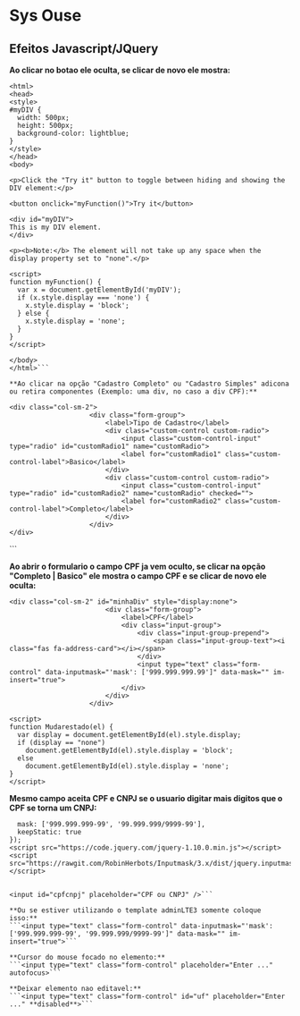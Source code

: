 # Sys Ouse

## Efeitos Javascript/JQuery
**Ao clicar no botao ele oculta, se clicar de novo ele mostra:**

```<!DOCTYPE html>
<html>
<head>
<style> 
#myDIV {
  width: 500px;
  height: 500px;
  background-color: lightblue;
}
</style>
</head>
<body>

<p>Click the "Try it" button to toggle between hiding and showing the DIV element:</p>

<button onclick="myFunction()">Try it</button>

<div id="myDIV">
This is my DIV element.
</div>

<p><b>Note:</b> The element will not take up any space when the display property set to "none".</p>

<script>
function myFunction() {
  var x = document.getElementById('myDIV');
  if (x.style.display === 'none') {
    x.style.display = 'block';
  } else {
    x.style.display = 'none';
  }
}
</script>

</body>
</html>```

**Ao clicar na opção "Cadastro Completo" ou "Cadastro Simples" adicona ou retira componentes (Exemplo: uma div, no caso a div CPF):**

```
	<div class="col-sm-2">
                        <div class="form-group">
                            <label>Tipo de Cadastro</label>
                            <div class="custom-control custom-radio">
                                <input class="custom-control-input" type="radio" id="customRadio1" name="customRadio">
                                <label for="customRadio1" class="custom-control-label">Basico</label>
                            </div>
                            <div class="custom-control custom-radio">
                                <input class="custom-control-input" type="radio" id="customRadio2" name="customRadio" checked="">
                                <label for="customRadio2" class="custom-control-label">Completo</label>
                            </div>
                        </div>
	</div>

<!-- Função para ocultar campos -->
<script>
    function functionRegisterBasic() {
    document.getElementById("divRecordTypec").style.display = "none";
    }
</script>

<!-- Função para mostrar campos -->
<script>
    function functionRegisterComplete() {
    document.getElementById("divRecordTypec").style.display = "block";
    }
</script>```

**Ao abrir o formulario o campo CPF ja vem oculto, se clicar na opção "Completo | Basico" ele mostra o campo CPF e se clicar de novo ele oculta:**

``` 
<div class="col-sm-2" id="minhaDiv" style="display:none">
                        <div class="form-group">
                            <label>CPF</label>
                            <div class="input-group">
                                <div class="input-group-prepend">
                                    <span class="input-group-text"><i class="fas fa-address-card"></i></span>
                                </div>
                                <input type="text" class="form-control" data-inputmask="'mask': ['999.999.999.99']" data-mask="" im-insert="true">
                            </div>
                        </div>
                    </div>

<script>
function Mudarestado(el) {
  var display = document.getElementById(el).style.display;
  if (display == "none")
    document.getElementById(el).style.display = 'block';
  else
    document.getElementById(el).style.display = 'none';
}
</script>
```


**Mesmo campo aceita CPF e CNPJ se o usuario digitar mais digitos que o CPF se torna um CNPJ:**
```$("input[id*='cpfcnpj']").inputmask({
  mask: ['999.999.999-99', '99.999.999/9999-99'],
  keepStatic: true
});
<script src="https://code.jquery.com/jquery-1.10.0.min.js"></script>
<script src="https://rawgit.com/RobinHerbots/Inputmask/3.x/dist/jquery.inputmask.bundle.js"></script>


<input id="cpfcnpj" placeholder="CPF ou CNPJ" />```

**Ou se estiver utilizando o template adminLTE3 somente coloque isso:**
```<input type="text" class="form-control" data-inputmask="'mask': ['999.999.999-99', '99.999.999/9999-99']" data-mask="" im-insert="true">```

**Cursor do mouse focado no elemento:**
```<input type="text" class="form-control" placeholder="Enter ..." autofocus>```

**Deixar elemento nao editavel:**
```<input type="text" class="form-control" id="uf" placeholder="Enter ..." **disabled**>```

